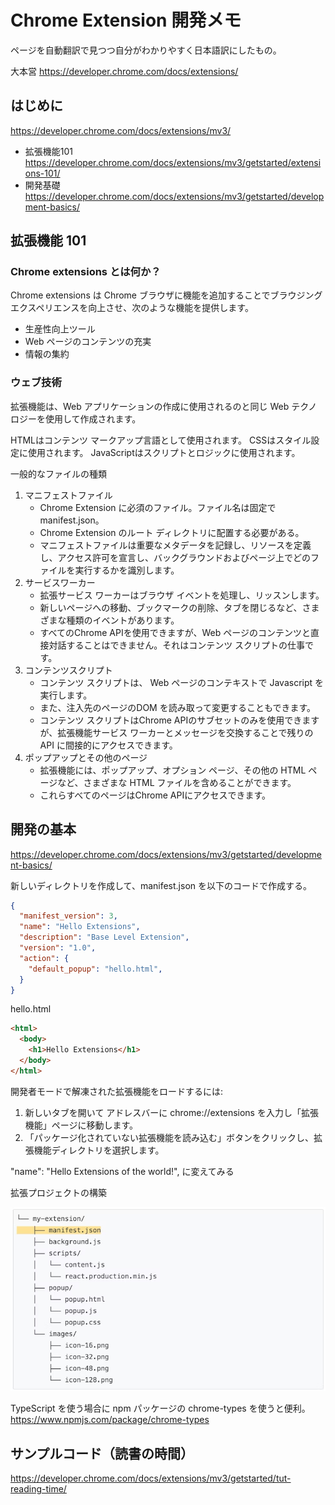 # Chrome Extension 開発メモ

ページを自動翻訳で見つつ自分がわかりやすく日本語訳にしたもの。

大本営
https://developer.chrome.com/docs/extensions/

## はじめに

https://developer.chrome.com/docs/extensions/mv3/

- 拡張機能101 
   https://developer.chrome.com/docs/extensions/mv3/getstarted/extensions-101/
- 開発基礎
   https://developer.chrome.com/docs/extensions/mv3/getstarted/development-basics/

## 拡張機能 101

### Chrome extensions とは何か？

Chrome extensions は Chrome ブラウザに機能を追加することでブラウジング エクスペリエンスを向上させ、次のような機能を提供します。

- 生産性向上ツール
- Web ページのコンテンツの充実
- 情報の集約

### ウェブ技術

拡張機能は、Web アプリケーションの作成に使用されるのと同じ Web テクノロジーを使用して作成されます。

HTMLはコンテンツ マークアップ言語として使用されます。
CSSはスタイル設定に使用されます。
JavaScriptはスクリプトとロジックに使用されます。

一般的なファイルの種類

1. マニフェストファイル
    - Chrome Extension に必須のファイル。ファイル名は固定で manifest.json。 
    - Chrome Extension のルート ディレクトリに配置する必要がある。 
    - マニフェストファイルは重要なメタデータを記録し、リソースを定義し、アクセス許可を宣言し、バックグラウンドおよびページ上でどのファイルを実行するかを識別します。
1. サービスワーカー
   - 拡張サービス ワーカーはブラウザ イベントを処理し、リッスンします。
   - 新しいページへの移動、ブックマークの削除、タブを閉じるなど、さまざまな種類のイベントがあります。
   - すべてのChrome APIを使用できますが、Web ページのコンテンツと直接対話することはできません。それはコンテンツ スクリプトの仕事です。
1. コンテンツスクリプト
   - コンテンツ スクリプトは、 Web ページのコンテキストで Javascript を実行します。
   - また、注入先のページのDOM を読み取って変更することもできます。
   - コンテンツ スクリプトはChrome APIのサブセットのみを使用できますが、拡張機能サービス ワーカーとメッセージを交換することで残りの API に間接的にアクセスできます。
1. ポップアップとその他のページ
   - 拡張機能には、ポップアップ、オプション ページ、その他の HTML ページなど、さまざまな HTML ファイルを含めることができます。
   - これらすべてのページはChrome APIにアクセスできます。

## 開発の基本

https://developer.chrome.com/docs/extensions/mv3/getstarted/development-basics/

新しいディレクトリを作成して、manifest.json を以下のコードで作成する。

```json
{
  "manifest_version": 3,
  "name": "Hello Extensions",
  "description": "Base Level Extension",
  "version": "1.0",
  "action": {
    "default_popup": "hello.html",
  }
}
```

hello.html

```html
<html>
  <body>
    <h1>Hello Extensions</h1>
  </body>
</html>
```

開発者モードで解凍された拡張機能をロードするには:

1. 新しいタブを開いて アドレスバーに chrome://extensions を入力し「拡張機能」ページに移動します。 
2. 「パッケージ化されていない拡張機能を読み込む」ボタンをクリックし、拡張機能ディレクトリを選択します。


"name": "Hello Extensions of the world!",
に変えてみる

拡張プロジェクトの構築

![img.png](img.png)

TypeScript を使う場合に
npm パッケージの chrome-types を使うと便利。
https://www.npmjs.com/package/chrome-types

## サンプルコード（読書の時間）

https://developer.chrome.com/docs/extensions/mv3/getstarted/tut-reading-time/